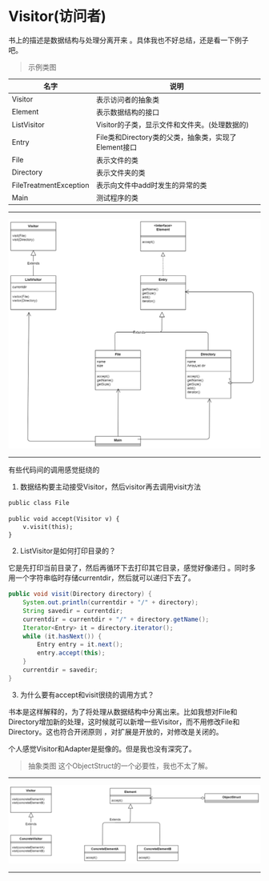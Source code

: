 # Visitor(访问者)
书上的描述是数据结构与处理分离开来 。具体我也不好总结，还是看一下例子吧。

> 示例类图

名字 | 说明
-----|-----
Visitor | 表示访问者的抽象类
Element | 表示数据结构的接口
ListVisitor |Visitor的子类，显示文件和文件夹。(处理数据的)
Entry | File类和Directory类的父类，抽象类，实现了Element接口
File | 表示文件的类
Directory | 表示文件夹的类
FileTreatmentException | 表示向文件中add时发生的异常的类
Main  | 测试程序的类

---
![visitor_concrete.jpg](./resources/visitor_concrete.jpg)

---

有些代码间的调用感觉挺绕的 

1. 数据结构要主动接受Visitor，然后visitor再去调用visit方法
```
public class File

public void accept(Visitor v) {
    v.visit(this);
}
```

2. ListVisitor是如何打印目录的？

它是先打印当前目录了，然后再循环下去打印其它目录，感觉好像递归 。同时多用一个字符串临时存储currentdir，然后就可以递归下去了。
```java
public void visit(Directory directory) {
    System.out.println(currentdir + "/" + directory);
    String savedir = currentdir;
    currentdir = currentdir + "/" + directory.getName();
    Iterator<Entry> it = directory.iterator();
    while (it.hasNext()) {
        Entry entry = it.next();
        entry.accept(this);
    }
    currentdir = savedir;
}
```

3. 为什么要有accept和visit很绕的调用方式？

书本是这样解释的，为了将处理从数据结构中分离出来。比如我想对File和Directory增加新的处理，这时候就可以新增一些Visitor，而不用修改File和Directory。这也符合开闭原则 ，对扩展是开放的，对修改是关闭的。

个人感觉Visitor和Adapter是挺像的。但是我也没有深究了。

> 抽象类图
这个ObjectStruct的一个必要性，我也不太了解。

---
![visitor_abstract.jpg](./resources/visitor_abstract.jpg)

---